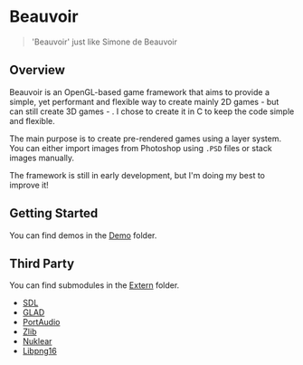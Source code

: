 # Beauvoir
> 'Beauvoir' just like Simone de Beauvoir
## Overview
Beauvoir is an OpenGL-based game framework that aims to provide a simple, yet performant and flexible way to create mainly 2D games - but can still create 3D games - . I chose to create it in C to keep the code simple and flexible.

The main purpose is to create pre-rendered games using a layer system. You can either import images from Photoshop using ```.PSD``` files or stack images manually.

The framework is still in early development, but I'm doing my best to improve it!

## Getting Started
You can find demos in the [Demo](/demo/) folder.

## Third Party 
You can find submodules in the [Extern](/extern/) folder.
- [SDL](https://github.com/libsdl-org/SDL)
- [GLAD](https://glad.dav1d.de/)
- [PortAudio](https://github.com/PortAudio/portaudio)
- [Zlib](https://github.com/madler/zlib)
- [Nuklear](https://github.com/vurtun/nuklear)
- [Libpng16](https://github.com/pnggroup/libpng)